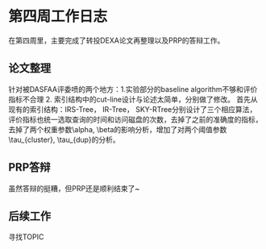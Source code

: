 # 第四周工作日志
在第四周里，主要完成了转投DEXA论文再整理以及PRP的答辩工作。
## 论文整理
针对被DASFAA评委喷的两个地方：1.实验部分的baseline algorithm不够和评价指标不合理 2. 索引结构中的cut-line设计与论述太简单，分别做了修改。
首先从现有的索引结构：IRS-Tree， IR-Tree， SKY-RTree分别设计了三个相应算法，评价指标也统一选取查询的时间和访问磁盘的次数，去掉了之前的准确度的指标，
去掉了两个权重参数\alpha, \beta的影响分析，增加了对两个阈值参数\tau_{cluster}, \tau_{dup}的分析。
## PRP答辩
虽然答辩的挺糟，但PRP还是顺利结束了~
## 后续工作
寻找TOPIC
